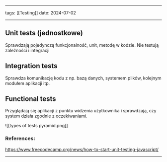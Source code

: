 
--- 
tags: [[Testing]]
date: 2024-07-02

---
## Unit tests (jednostkowe)

Sprawdzają pojedynczą funkcjonalność, unit, metodę w kodzie. Nie testują zależności i integracji

## Integration tests 

Sprawdza komunikację kodu z np. bazą danych, systemem plików, kolejnym modułem aplikacji itp.

## Functional tests 

Przyglądają się aplikacji z punktu widzenia użytkownika i sprawdzają, czy system działa zgodnie z oczekiwaniami.

![[types of tests pyramid.png]]
### References:
https://www.freecodecamp.org/news/how-to-start-unit-testing-javascript/

---




